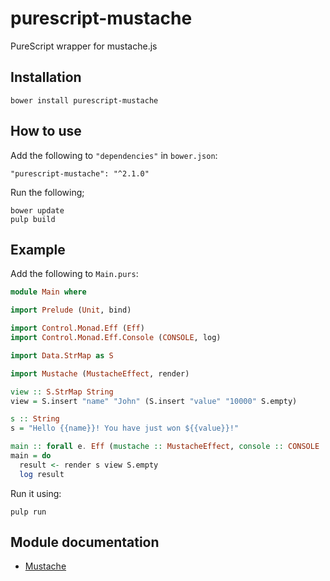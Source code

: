 # purescript-mustache
PureScript wrapper for mustache.js

## Installation

    bower install purescript-mustache

## How to use

Add the following to `"dependencies"` in `bower.json`:

    "purescript-mustache": "^2.1.0"

Run the following;

    bower update
    pulp build

## Example

Add the following to `Main.purs`:

``` purescript
module Main where

import Prelude (Unit, bind)

import Control.Monad.Eff (Eff)
import Control.Monad.Eff.Console (CONSOLE, log)

import Data.StrMap as S

import Mustache (MustacheEffect, render)

view :: S.StrMap String
view = S.insert "name" "John" (S.insert "value" "10000" S.empty)

s :: String
s = "Hello {{name}}! You have just won ${{value}}!"

main :: forall e. Eff (mustache :: MustacheEffect, console :: CONSOLE | e) Unit
main = do
  result <- render s view S.empty
  log result
```

Run it using:

    pulp run

## Module documentation

- [Mustache](docs/Mustache.md)
